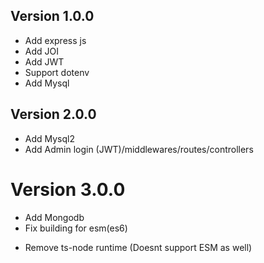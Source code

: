 ## Version 1.0.0

+ Add express js
+ Add JOI
+ Add JWT
+ Support dotenv
+ Add Mysql

## Version 2.0.0

+ Add Mysql2
+ Add Admin login (JWT)/middlewares/routes/controllers

# Version 3.0.0

+ Add Mongodb
+ Fix building for esm(es6)
- Remove ts-node runtime (Doesnt support ESM as well)